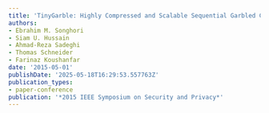 ```yaml
---
title: 'TinyGarble: Highly Compressed and Scalable Sequential Garbled Circuits'
authors:
- Ebrahim M. Songhori
- Siam U. Hussain
- Ahmad-Reza Sadeghi
- Thomas Schneider
- Farinaz Koushanfar
date: '2015-05-01'
publishDate: '2025-05-18T16:29:53.557763Z'
publication_types:
- paper-conference
publication: '*2015 IEEE Symposium on Security and Privacy*'
---
```

